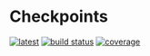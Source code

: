 # Checkpoints
[![latest](https://img.shields.io/badge/docs-latest-blue.svg)](https://invenia.github.io/Checkpoints.jl/latest)
[![build status](https://github.com/invenia/Checkpoints.jl/workflows/CI/badge.svg)](https://github.com/invenia/Checkpoints.jl/actions)
[![coverage](https://codecov.io/gh/invenia/Checkpoints.jl/branch/main/graph/badge.svg)](https://codecov.io/gh/invenia/Checkpoints.jl)
